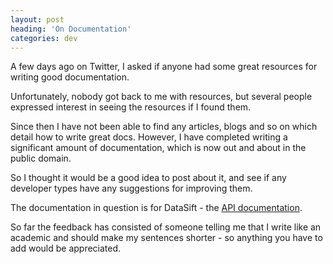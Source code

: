 ```yaml
---
layout: post
heading: 'On Documentation'
categories: dev
---
```


A few days ago on Twitter, I asked if anyone had some great resources for writing good documentation.

Unfortunately, nobody got back to me with resources, but several people expressed interest in seeing the resources if I found them.

Since then I have not been able to find any articles, blogs and so on which detail how to write great docs. However, I have completed writing a significant amount of documentation, which is now out and about in the public domain.

So I thought it would be a good idea to post about it, and see if any developer types have any suggestions for improving them.

The documentation in question is for DataSift - the [API documentation](http://support.datasift.com).

So far the feedback has consisted of someone telling me that I write like an academic and should make my sentences shorter - so anything you have to add would be appreciated.
